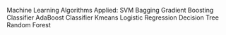 Machine Learning Algorithms Applied:
SVM
Bagging
Gradient Boosting Classifier 
AdaBoost Classifier 
Kmeans
Logistic Regression 
Decision Tree
Random Forest
